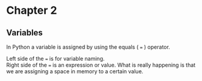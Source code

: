 # Chapter 2

## Variables

In Python a variable is assigned by using the equals ( `=` ) operator.

Left side of the `=` is for variable naming.  
Right side of the `=` is an expression or value.
What is really happening is that we are assigning a space in memory to a certain value.

